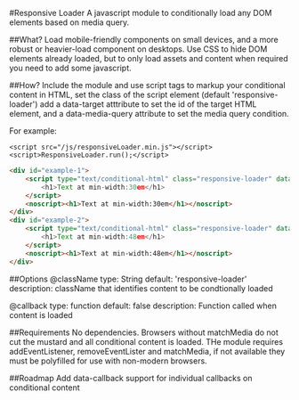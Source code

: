 #Responsive Loader
A javascript module to conditionally load any DOM elements based on media query.

##What?
Load mobile-friendly components on small devices, and a more robust or heavier-load component on desktops. Use CSS to hide DOM elements already loaded, but to only load assets and content when required you need to add some javascript.

##How?
Include the module and use script tags to markup your conditional content in HTML, set the class of the script element (default 'responsive-loader') add a data-target atttribute to set the id of the target HTML element, and a data-media-query attribute to set the media query condition.

For example:

```
<script src="/js/responsiveLoader.min.js"></script>
<script>ResponsiveLoader.run();</script>
```

```html
<div id="example-1">
	<script type="text/conditional-html" class="responsive-loader" data-target="example-1" data-media-query='(min-width:30em)'>
		<h1>Text at min-width:30em</h1>
	</script>
	<noscript><h1>Text at min-width:30em</h1></noscript>
</div>
<div id="example-2">
	<script type="text/conditional-html" class="responsive-loader" data-target="example-1" data-media-query='(min-width:48em)'>
		<h1>Text at min-width:48em</h1>
	</script>
	<noscript><h1>Text at min-width:48em</h1></noscript>
</div>
```

##Options
@className
type: String
default: 'responsive-loader'
description: className that identifies content to be condtionally loaded

@callback
type: function
default: false
description: Function called when content is loaded

##Requirements
No dependencies. Browsers without matchMedia do not cut the mustard and all conditional content is loaded. THe module requires addEventListener, removeEventLister and matchMedia, if not available they must be polyfilled for use with non-modern browsers. 

##Roadmap
Add data-callback support for individual callbacks on conditional content